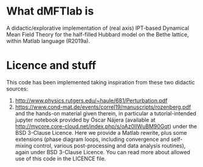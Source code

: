 # What dMFTlab is
A didactic/explorative implementation of (real axis) IPT-based Dynamical Mean Field Theory for the half-filled Hubbard model on the Bethe lattice, within Matlab language (R2019a).

# Licence and stuff
This code has been implemented taking inspiration from these two didactic sources:
1. http://www.physics.rutgers.edu/~haule/681/Perturbation.pdf   
2. https://www.cond-mat.de/events/correl19/manuscripts/rozenberg.pdf
and the hands-on material given therein, in particular a tutorial-intended jupyter notebook provided by Óscar Nájera (available at http://mycore.core-cloud.net/index.php/s/oAz0lIWuBM90Gqt) under the BSD 3-Clause Licence. Here we provide a Matlab rewrite, plus some extensions (phase diagram loops, including convergence and self-mixing control, various post-processing and data analysis routines), again under BSD 3-Clause Licence. You can read more about allowed use of this code in the LICENCE file.
